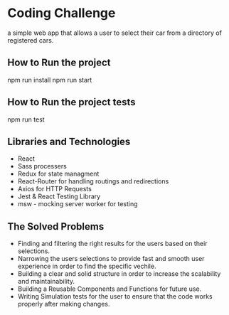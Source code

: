 # Coding Challenge

 a simple web app that allows a user to select their car from a directory of registered cars.
## How to Run the project

npm run install
npm run start

## How to Run the project tests

npm run test

## Libraries and Technologies

* React
* Sass processers
* Redux for state managment
* React-Router for handling routings and redirections
* Axios for HTTP Requests
* Jest & React Testing Library  
* msw - mocking server worker for testing

## The Solved Problems

* Finding and filtering the right results for the users based on their selections.
* Narrowing the users selections to provide fast and smooth user experience in order to find the specific vechile.
* Building a clear and solid structure in order to increase the scalability and maintainability.
* Building a Reusable Components and Functions for future use.
* Writing Simulation tests for the user to ensure that the code works properly after making changes. 




